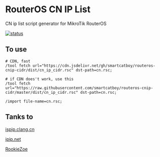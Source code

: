 # RouterOS CN IP List

CN ip list script generator for MikroTik RouterOS

[![status](https://img.shields.io/github/workflow/status/smartcatboy/routeros-cnip-cidr/cnip-cidr-gen?color=34d058&label=cnip-cidr-gen&logo=github&logoColor=fff)](https://github.com/smartcatboy/routeros-cnip-cidr/actions/workflows/cnip-cidr-gen.yml)

## To use

```Ros Shell
# CDN, fast
/tool fetch url="https://cdn.jsdelivr.net/gh/smartcatboy/routeros-cnip-cidr/dist/cn_ip_cidr.rsc" dst-path=cn.rsc;

# if CDN does't work, use this
/tool fetch url="https://raw.githubusercontent.com/smartcatboy/routeros-cnip-cidr/master/dist/cn_ip_cidr.rsc" dst-path=cn.rsc;

/import file-name=cn.rsc;
```

## Tanks to

[ispip.clang.cn](https://ispip.clang.cn/)

[ipip.net](https://en.ipip.net/)

[RookieZoe](https://github.com/RookieZoe/routeros-cnip-cidr)
